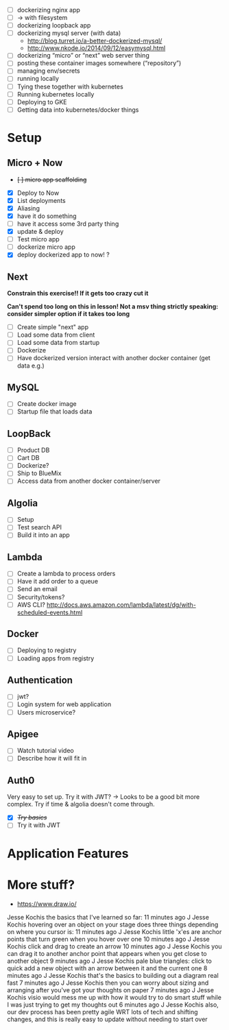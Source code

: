 * [ ] dockerizing nginx app
* [ ] ->  with filesystem
* [ ] dockerizing loopback app
* [ ] dockerizing mysql server (with data)
  * http://blog.turret.io/a-better-dockerized-mysql/
  * http://www.nkode.io/2014/09/12/easymysql.html
* [ ] dockerizing “micro” or “next” web server thing
* [ ] posting these container images somewhere (“repository”)
* [ ] managing env/secrets
* [ ] running locally
* [ ] Tying these together with kubernetes
* [ ] Running kubernetes locally
* [ ] Deploying to GKE
* [ ] Getting data into kubernetes/docker things

# Setup

## Micro + Now

* ~~[ ] micro app scaffolding~~
* [x] Deploy to Now
* [x] List deployments
* [x] Aliasing
* [x] have it do something
* [ ] have it access some 3rd party thing
* [x] update & deploy
* [ ] Test micro app
* [ ] dockerize micro app
* [x] deploy dockerized app to now! ?

## Next

**Constrain this exercise!! If it gets too crazy cut it**

**Can't spend too long on this in lesson! Not a msv thing strictly speaking: consider simpler option if it takes too long**

* [ ] Create simple "next" app
* [ ] Load some data from client
* [ ] Load some data from startup
* [ ] Dockerize
* [ ] Have dockerized version interact with another docker container (get data e.g.)

## MySQL
* [ ] Create docker image
* [ ] Startup file that loads data

## LoopBack
* [ ] Product DB
* [ ] Cart DB
* [ ] Dockerize?
* [ ] Ship to BlueMix
* [ ] Access data from another docker container/server

## Algolia
* [ ] Setup
* [ ] Test search API
* [ ] Build it into an app

## Lambda
* [ ] Create a lambda to process orders
* [ ] Have it add order to a queue
* [ ] Send an email
* [ ] Security/tokens?
* [ ] AWS CLI? http://docs.aws.amazon.com/lambda/latest/dg/with-scheduled-events.html

## Docker
* [ ] Deploying to registry
* [ ] Loading apps from registry

## Authentication
* [ ] jwt?
* [ ] Login system for web application
* [ ] Users microservice?

## Apigee
* [ ] Watch tutorial video
* [ ] Describe how it will fit in

## Auth0

Very easy to set up.
Try it with JWT? &rarr; Looks to be a good bit more complex. Try if time & algolia doesn't come through.


* [X] ~~*Try basics*~~
* [ ] Try it with JWT

# Application Features


# More stuff?

* https://www.draw.io/

Jesse Kochis
the basics that I've learned so far:
11 minutes ago
J
Jesse Kochis
hovering over an object on your stage does three things depending on where you cursor is:
11 minutes ago
J
Jesse Kochis
little 'x'es are anchor points that turn green when you hover over one
10 minutes ago
J
Jesse Kochis
click and drag to create an arrow
10 minutes ago
J
Jesse Kochis
you can drag it to another anchor point that appears when you get close to another object
9 minutes ago
J
Jesse Kochis
pale blue triangles: click to quick add a new object with an arrow between it and the current one
8 minutes ago
J
Jesse Kochis
that's the basics to building out a diagram real fast
7 minutes ago
J
Jesse Kochis
then you can worry about sizing and arranging after you've got your thoughts on paper
7 minutes ago
J
Jesse Kochis
visio would mess me up with how it would try to do smart stuff while I was just trying to get my thoughts out
6 minutes ago
J
Jesse Kochis
also, our dev process has been pretty agile WRT lots of tech and shifting changes, and this is really easy to update without needing to start over